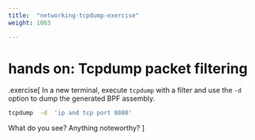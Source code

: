 ```yaml
---
title:  "networking-tcpdump-exercise"
weight: 1003

---
```


# hands on: Tcpdump packet filtering

.exercise[
In a new terminal, execute `tcpdump` with a filter and use the `-d` option to dump the generated BPF assembly.

```bash
tcpdump  -d  'ip and tcp port 8080'
```
What do you see? Anything noteworthy?
]

